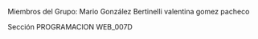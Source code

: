 Miembros del Grupo:
Mario González Bertinelli
valentina gomez pacheco

Sección PROGRAMACION WEB_007D
